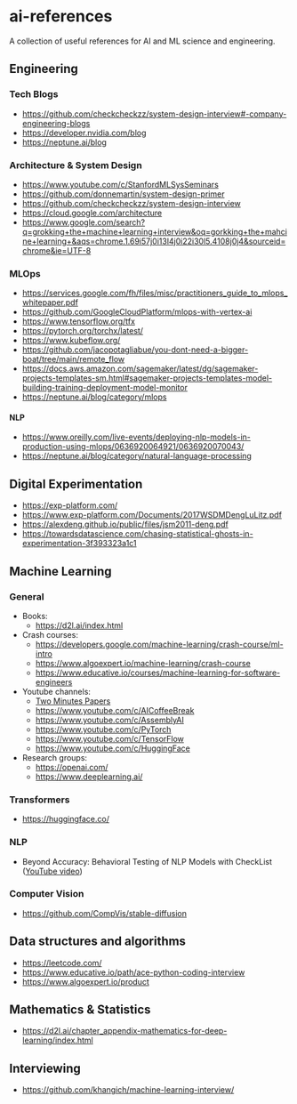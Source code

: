 # ai-references
A collection of useful references for AI and ML science and engineering.


## Engineering 
### Tech Blogs
* https://github.com/checkcheckzz/system-design-interview#-company-engineering-blogs
* https://developer.nvidia.com/blog
* https://neptune.ai/blog

### Architecture & System Design
* https://www.youtube.com/c/StanfordMLSysSeminars
* https://github.com/donnemartin/system-design-primer
* https://github.com/checkcheckzz/system-design-interview
* https://cloud.google.com/architecture
* https://www.google.com/search?q=grokking+the+machine+learning+interview&oq=gorkking+the+mahcine+learning+&aqs=chrome.1.69i57j0i13l4j0i22i30l5.4108j0j4&sourceid=chrome&ie=UTF-8

### MLOps
* https://services.google.com/fh/files/misc/practitioners_guide_to_mlops_whitepaper.pdf
* https://github.com/GoogleCloudPlatform/mlops-with-vertex-ai
* https://www.tensorflow.org/tfx
* https://pytorch.org/torchx/latest/
* https://www.kubeflow.org/
* https://github.com/jacopotagliabue/you-dont-need-a-bigger-boat/tree/main/remote_flow
* https://docs.aws.amazon.com/sagemaker/latest/dg/sagemaker-projects-templates-sm.html#sagemaker-projects-templates-model-building-training-deployment-model-monitor
* https://neptune.ai/blog/category/mlops

#### NLP
* https://www.oreilly.com/live-events/deploying-nlp-models-in-production-using-mlops/0636920064921/0636920070043/
* https://neptune.ai/blog/category/natural-language-processing

## Digital Experimentation
* https://exp-platform.com/
* https://www.exp-platform.com/Documents/2017WSDMDengLuLitz.pdf
* https://alexdeng.github.io/public/files/jsm2011-deng.pdf
* https://towardsdatascience.com/chasing-statistical-ghosts-in-experimentation-3f393323a1c1

## Machine Learning
### General
* Books:
  * https://d2l.ai/index.html
* Crash courses:
  * https://developers.google.com/machine-learning/crash-course/ml-intro
  * https://www.algoexpert.io/machine-learning/crash-course
  * https://www.educative.io/courses/machine-learning-for-software-engineers
* Youtube channels:
  * [Two Minutes Papers](https://www.youtube.com/c/K%C3%A1rolyZsolnai)
  * https://www.youtube.com/c/AICoffeeBreak
  * https://www.youtube.com/c/AssemblyAI
  * https://www.youtube.com/c/PyTorch
  * https://www.youtube.com/c/TensorFlow
  * https://www.youtube.com/c/HuggingFace
* Research groups:
  * https://openai.com/
  * https://www.deeplearning.ai/
### Transformers
* https://huggingface.co/
### NLP
* Beyond Accuracy: Behavioral Testing of NLP Models with CheckList ([YouTube video](https://www.youtube.com/watch?v=VqiTtdY58Ts))
### Computer Vision
* https://github.com/CompVis/stable-diffusion

## Data structures and algorithms
* https://leetcode.com/
* https://www.educative.io/path/ace-python-coding-interview
* https://www.algoexpert.io/product

## Mathematics & Statistics
* https://d2l.ai/chapter_appendix-mathematics-for-deep-learning/index.html

## Interviewing
* https://github.com/khangich/machine-learning-interview/
